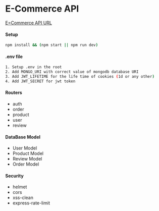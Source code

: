 # E-Commerce API

[E=Commerce API URL](https://e-commerce-api-cj.herokuapp.com/)

#### Setup

```bash
npm install && (npm start || npm run dev)
```

#### .env file

```bash
1. Setup .env in the root
2. Add MONGO_URI with correct value of mongodb database URI
3. Add JWT_LIFETIME for the life time of cookies (1d or any other)
4. Add JWT_SECRET for jwt token
```

#### Routers

- auth
- order
- product
- user
- review

#### DataBase Model

- User Model
- Product Model
- Review Model
- Order Model

#### Security

- helmet
- cors
- xss-clean
- express-rate-limit
